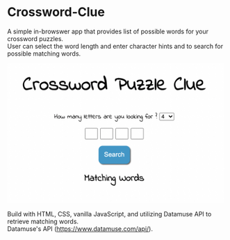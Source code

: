 # Crossword-Clue

A simple in-browswer app that provides list of possible words for your crossword puzzles.
<br /> User can select the word length and enter character hints and to search for possible matching words.

<img src="images/app-image.png" width="500" alt="image of the app">

Build with HTML, CSS, vanilla JavaScript, and utilizing Datamuse API to retrieve matching words. <br />
Datamuse's API (https://www.datamuse.com/api/).
